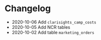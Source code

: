# Changelog

- 2020-10-06 Add `clarisights_camp_costs`
- 2020-10-05 Add NCR tables
- 2020-10-02 Add table `marketing_orders`
